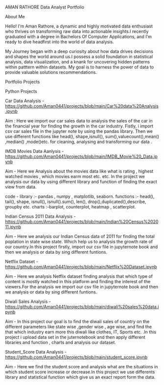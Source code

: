 AMAN RATHORE Data Analyst Portfolio

About Me

Hello! I'm Aman Rathore, a dynamic and highly motivated data enthusiast who thrives on transforming raw data into actionable insights.I recently graduated with a degree in Bachelors Of Computer Applications, and I'm ready to dive headfirst into the world of data analysis.

My Journey began with a deep curiosity about how data drives decisions and shapes the world around us.I possess a solid foundation in statistical analysis, data visualization, and a knank for uncovering hidden patterns within patttern within datasets. My goal is to harness the power of data to provide valuable solutions recommendations.

Portfolio Projects

Python Projects

Car Data Analysis - https://github.com/Aman0441/projects/blob/main/Car%20data%20Analysis.ipynb

Aim : Here we import our car sales data to analysis the sales of the car in the financial year for finding the growth in the car industry. Fistly, i import csv car sales file in the jupyter note by using the pandas library. Then we use different functions like head(), shape,isnull(), sum(),valuecount(),mean() ,median() ,mode()etc. for cleaning, analysing and transforming our data .

IMDB Movies Data Aanlysis - https://github.com/Aman0441/projects/blob/main/IMDB_Movie%20_Data.ipynb

Aim - Here we Analysis about the movies data like what is rating , highest watched movies , which movies earm most etc. etc. In the project we analysis our data by using different library and function of finding the exact view from data. 

code - library :- pandas , numpy , matplotlib, seaborn.
       functions :- head(), tail(), shape, isnull(), isnull().sum(), len(), drop(),duplicated(),describe, groupby etc. 
       charts :-barplot, counterplot, heatmap , scatterplot.

Indian Census 2011 Data Analysis - https://github.com/Aman0441/projects/blob/main/Indian%20Census%202011.ipynb

 Aim - Here we analysis our Indian Census data of 2011 for finding the total poplation in state wise state. Which help us to analysis the growth rate of our country.In this project firstly, import our csv file in jupyternote book and then we analysis or data by sing different funtions.

 Netflix Dataset - https://github.com/Aman0441/projects/blob/main/Netflix%20Dataset.ipynb

 Aim - Here we analysis Netflix dataset finding analysis that which type of content is mostly watched in this platform and finding the interest of the viewers.For the analysis we import our csv file in jupyternote book and then we analysis or data by sing different funtions.

Diwali Sales Analysis - https://github.com/Aman0441/projects/blob/main/diwali%20sales%20data.ipynb

Aim - In this project our goal is to find the diwali sales of country on the different parameters like state wise ,gender wise , age wise, and find the that which industry earn more this diwali like clothes, IT, Sports etc. .In this project i upload data set in the juternotebook and then apply different libraries and function , charts and analysis our dataset.

Student_Score Data Analysis - https://github.com/Aman0441/projects/blob/main/student_score.ipynb

Aim - Here we find the student score and analysis what are the situations in which student score increase or decrease.In this project we use differents library and statistical function which give us an exact report form the data.
